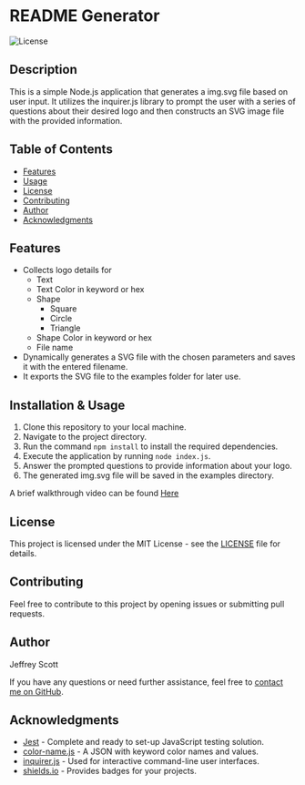 # README Generator

![License](https://img.shields.io/badge/License-MIT-brightgreen)

## Description

This is a simple Node.js application that generates a img.svg file based on user input. It utilizes the inquirer.js library to prompt the user with a series of questions about their desired logo and then constructs an SVG image file with the provided information.

## Table of Contents

- [Features](#features)
- [Usage](#usage)
- [License](#license)
- [Contributing](#contributing)
- [Author](#author)
- [Acknowledgments](#acknowledgments)

## Features

- Collects logo details for 
    - Text 
    - Text Color in keyword or hex
    - Shape
        - Square
        - Circle
        - Triangle
    - Shape Color in keyword or hex
    - File name
- Dynamically generates a SVG file with the chosen parameters and saves it with the entered filename.
- It exports the SVG file to the examples folder for later use.

## Installation & Usage

1. Clone this repository to your local machine.
2. Navigate to the project directory.
3. Run the command `npm install` to install the required dependencies.
4. Execute the application by running `node index.js`.
5. Answer the prompted questions to provide information about your logo.
6. The generated img.svg file will be saved in the examples directory.

A brief walkthrough video can be found [Here]()

## License

This project is licensed under the MIT License - see the [LICENSE](LICENSE) file for details.

## Contributing

Feel free to contribute to this project by opening issues or submitting pull requests.

## Author

Jeffrey Scott

If you have any questions or need further assistance, feel free to [contact me on GitHub](https://github.com/vader9911).

## Acknowledgments

- [Jest](https://www.npmjs.com/package/jest) - Complete and ready to set-up JavaScript testing solution.
- [color-name.js](https://www.npmjs.com/package/color-name) - A JSON with keyword color names and values.
- [inquirer.js](https://www.npmjs.com/package/inquirer) - Used for interactive command-line user interfaces.
- [shields.io](https://shields.io/) - Provides badges for your projects.
